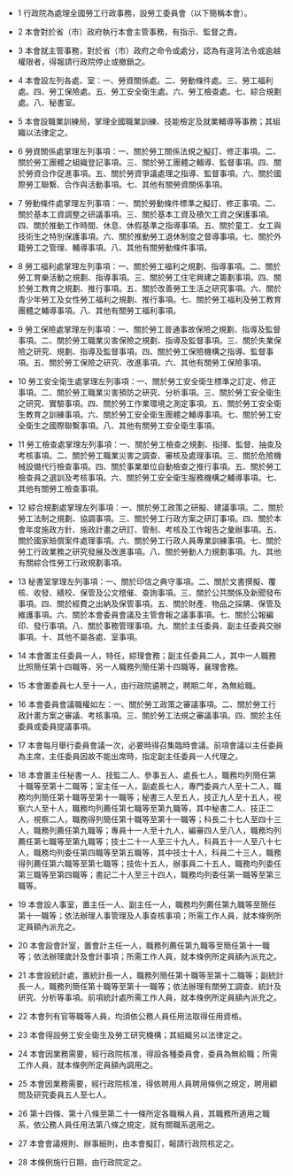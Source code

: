* 1 行政院為處理全國勞工行政事務，設勞工委員會（以下簡稱本會）。

* 2 本會對於省（市）政府執行本會主管事務，有指示、監督之責。

* 3 本會就主管事務，對於省（市）政府之命令或處分，認為有違背法令或逾越權限者，得報請行政院停止或撤銷之。

* 4 本會設左列各處、室：一、勞資關係處。二、勞動條件處。三、勞工福利處。四、勞工保險處。五、勞工安全衛生處。六、勞工檢查處。七、綜合規劃處。八、秘書室。

* 5 本會設職業訓練局，掌理全國職業訓練、技能檢定及就業輔導等事務；其組織以法律定之。

* 6 勞資關係處掌理左列事項：一、關於勞工關係法規之擬訂、修正事項。二、關於勞工團體之組織登記事項。三、關於勞工團體之輔導、監督事項。四、關於勞資合作促進事項。五、關於勞資爭議處理之指導、監督事項。六、關於國際勞工聯繫、合作與活動事項。七、其他有關勞資關係事項。

* 7 勞動條件處掌理左列事項：一、關於勞動條件標準之擬訂、修正事項。二、關於基本工資調整之研議事項。三、關於基本工資及積欠工資之保護事項。四、關於推動工作時間、休息、休假基準之指導事項。五、關於童工、女工與技術生之特別保護事項。六、關於推動勞工退休制度之督導事項。七、關於外籍勞工之管理、輔導事項。八、其他有關勞動條件事項。

* 8 勞工福利處掌理左列事項：一、關於勞工福利之規劃、指導事項。二、關於勞工育樂活動之規劃、指導事項。三、關於勞工住宅興建之籌劃事項。四、關於勞工教育之規劃、推行事項。五、關於改善勞工生活之研究事項。六、關於青少年勞工及女性勞工福利之規劃、推行事項。七、關於勞工福利及勞工教育團體之輔導事項。八、其他有關勞工福利事項。

* 9 勞工保險處掌理左列事項：一、關於勞工普通事故保險之規劃、指導及監督事項。二、關於勞工職業災害保險之規劃、指導及監督事項。三、關於失業保險之研究、規劃、指導及監督事項。四、關於勞工保險機構之指導、監督事項。五、關於勞工保險之研究、改進事項。六、其他有關勞工保險事項。

* 10 勞工安全衛生處掌理左列事項：一、關於勞工安全衛生標準之訂定、修正事項。二、關於勞工職業災害預防之研究、分析事項。三、關於勞工安全衛生之研究、實驗事項。四、關於勞工作業環境之測定事項。五、關於勞工安全衛生教育之訓練事項。六、關於勞工安全衛生團體之輔導事項。七、關於勞工安全衛生之國際聯繫事項。八、其他有關勞工安全衛生事項。

* 11 勞工檢查處掌理左列事項：一、關於勞工檢查之規劃、指揮、監督、抽查及考核事項。二、關於勞工職業災害之調查、審核及處理事項。三、關於危險機械設備代行檢查事項。四、關於事業單位自動檢查之推行事項。五、關於勞工檢查員之選訓及考核事項。六、關於勞工安全衛生服務機構之輔導事項。七、其他有關勞工檢查事項。

* 12 綜合規劃處掌理左列事項：一、關於勞工政策之研擬、建議事項。二、關於勞工法制之規劃、協調事項。三、關於勞工行政方案之研訂事項。四、關於本會年度施政方針、施政計畫之研訂、管制、考核及工作報告之彙辦事項。五、關於國家賠償案件處理事項。六、關於勞工行政人員專業訓練事項。七、關於勞工行政業務之研究發展及改進事項。八、關於勞動人力規劃事項。九、其他有關綜合性勞工行政規劃事項。

* 13 秘書室掌理左列事項：一、關於印信之典守事項。二、關於文書撰擬、覆核、收發、繕校、保管及公文稽催、查詢事項。三、關於公共關係及新聞發布事項。四、關於經費之出納及保管事項。五、關於財產、物品之採購、保管及維護事項。六、關於本會委員會議及主管會報之議事事項。七、關於公報編印、發行事項。八、關於事務管理事項。九、關於主任委員、副主任委員交辦事項。十、其他不屬各處、室事項。

* 14 本會置主任委員一人，特任，綜理會務；副主任委員二人，其中一人職務比照簡任第十四職等，另一人職務列簡任第十四職等，襄理會務。

* 15 本會置委員七人至十一人，由行政院遴聘之，聘期二年，為無給職。

* 16 本會委員會議職權如左：一、關於勞工政策之審議事項。二、關於勞工行政計畫方案之審議、考核事項。三、關於勞工法規之審議事項。四、關於主任委員或委員提議事項。

* 17 本會每月舉行委員會議一次，必要時得召集臨時會議。前項會議以主任委員為主席，主任委員因故不能出席時，指定副主任委員一人代理之。

* 18 本會置主任秘書一人、技監二人、參事五人、處長七人，職務均列簡任第十職等至第十二職等；室主任一人，副處長七人，專門委員六人至十二人，職務均列簡任第十職等至第十一職等；秘書三人至五人，技正九人至十五人，視察六人至十人，職務均列薦任第七職等至第九職等，其中秘書二人、技正二人，視察二人，職務得列簡任第十職等至第十一職等；科長二十七人至四十三人，職務列薦任第九職等；專員十一人至十九人，編審四人至八人，職務均列薦任第七職等至第九職等；技士二十一人至三十九人，科員五十一人至八十七人，職務均列委任第四職等至第五職等，其中技士十人，科員二十三人，職務得列薦任第六職等至第七職等；技佐十五人，辦事員二十五人，職務均列委任第三職等至第四職等；書記二十人至三十四人，職務均列委任第一職等至第三職等。

* 19 本會設人事室，置主任一人、副主任一人，職務均列薦任第九職等至簡任第十一職等；依法辦理人事管理及人事查核事項；所需工作人員，就本條例所定員額內派充之。

* 20 本會設會計室，置會計主任一人，職務列薦任第九職等至簡任第十一職等；依法辦理歲計及會計事項；所需工作人員，就本條例所定員額內派充之。

* 21 本會設統計處，置統計長一人，職務列簡任第十職等至第十二職等；副統計長一人，職務列簡任第十職等至第十一職等；依法辦理有關勞工調查、統計及研究、分析等事項。前項統計處所需工作人員，就本條例所定員額內派充之。

* 22 本會列有官等職等人員，均須依公務人員任用法取得任用資格。

* 23 本會得設勞工安全衛生及勞工研究機構；其組織另以法律定之。

* 24 本會因業務需要，經行政院核准，得設各種委員會，委員為無給職；所需工作人員，就本條例所定員額內調用之。

* 25 本會因業務需要，經行政院核准，得依聘用人員聘用條例之規定，聘用顧問及研究委員五人至七人。

* 26 第十四條、第十八條至第二十一條所定各職稱人員，其職務所適用之職系，依公務人員任用法第八條之規定，就有關職系選用之。

* 27 本會會議規則、辦事細則，由本會擬訂，報請行政院核定之。

* 28 本條例施行日期，由行政院定之。


